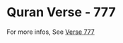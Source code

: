 # Quran Verse - 777 

For more infos, See [Verse 777](https://www.quranbookk.com/quran/search?q=777)